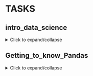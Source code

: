# TASKS

## intro_data_science
<details>
  <summary>Click to expand/collapse</summary>
PART 1: 
1. Create a one-dimensional array (vector) with the first 10 natural numbers and print its values.
2. Create a two-dimensional array (matrix) of size 3x3, fill it with zeros, and print its values.
3. Create a 5x5 array, fill it with random integers in the range from 1 to 10, and print its values.
4. Create a 4x4 array, fill it with random floating-point numbers in the range from 0 to 1, and print its values.
5. Create two one-dimensional arrays of size 5, fill them with random integers in the range from 1 to 10, and perform element-wise addition, subtraction, and multiplication.
6. Create two vectors of size 7, fill them with arbitrary numbers, and find their dot product.
7. Create two matrices of size 2x2 and 2x3, fill them with random integers in the range from 1 to 10, and multiply them together.
8. Create a 3x3 matrix, fill it with random integers in the range from 1 to 10, and find its inverse matrix.
9. Create a 4x4 matrix, fill it with random floating-point numbers in the range from 0 to 1, and transpose it.
10. Create a 3x4 matrix and a vector of size 4, fill them with random integers in the range from 1 to 10, and multiply the matrix by the vector.
11. Create a 2x3 matrix and a vector of size 3, fill them with random floating-point numbers in the range from 0 to 1, and multiply the matrix by the vector.
12. Create two matrices of size 2x2, fill them with random integers in the range from 1 to 10, and perform element-wise multiplication.
13. Create two matrices of size 2x2, fill them with random integers in the range from 1 to 10, and find their product.
14. Create a 5x5 matrix, fill it with random integers in the range from 1 to 100, and find the sum of its elements.
15. Create two matrices of size 4x4, fill them with random integers in the range from 1 to 10, and find their difference.
16. Create a 3x3 matrix, fill it with random floating-point numbers in the range from 0 to 1, and find a column vector containing the sum of elements of each row of the matrix.
17. Create a 3x4 matrix with arbitrary integers and create a matrix with the squares of these numbers.
18. Create a vector of size 4, fill it with random integers in the range from 1 to 50, and find a vector with the square roots of these numbers.

PART 2 (additional, optional):
1. Replace all odd numbers in the array with -1: `arr = np.array([0, 1, 2, 3, 4, 5, 6, 7, 8, 9])`.
2. Create and reshape a 1D array into a 2D array with 2 rows.
3. Create two 2D arrays `a` and `b`, and vertically stack them.
4. Generate a pattern without hard coding: Input: `a = np.array([1,2,3])`, Output: `array([1, 1, 1, 2, 2, 2, 3, 3, 3, 1, 2, 3, 1, 2, 3, 1, 2, 3])`.
5. Find common elements between arrays `a` and `b`: `a = np.array([1,2,3,2,3,4,3,4,5,6])`, `b = np.array([7,2,10,2,7,4,9,4,9,8])`.
6. Find the indices of the first 5 maximum values in the array `a`: `np.random.seed(100)`, `a = np.random.uniform(1,50, 20)`.
7. Remove all NaN values from a one-dimensional array: `a=np.array([1,2,3,np.nan,5,6,7,np.nan])`.
8. Calculate the Euclidean distance between two arrays `a` and `b`: `a = np.array([1,2,3,4,5])`, `b = np.array([4,5,6,7,8])`.
9. Find the index of the 5th occurrence of the number 1 in the array `x`: `x = np.array([1, 2, 1, 1, 3, 4, 3, 1, 1, 2, 1, 1, 2])`.
10. Identify repeated entries (from the 2nd occurrence onwards) in the given array and mark them as True. The first occurrence should be False: `np.random.seed(100)`, `a = np.random.randint(0, 5, 10)`.
</details>

## Getting_to_know_Pandas
<details>
  <summary>Click to expand/collapse</summary>
Read the data from the table "Birth Rate in the Regions of Ukraine (1950—2019)" (https://uk.wikipedia.org/wiki/%D0%9D%D0%B0%D1%81%D0%B5%D0%BB%D0%B5%D0%BD%D0%BD%D1%8F_%D0%A3%D0%BA%D1%80%D0%B0%D1%97%D0%BD%D0%B8)

1. Display the first rows of the table using the `head` method.
2. Determine the number of rows and columns in the DataFrame (use the `shape` attribute).
3. Replace the "-" values in the table with NaN values.
4. Determine the types of all columns using `dataframe.dtypes`.
5. Replace non-numeric column types with numeric ones. Hint: these are columns where the "-" symbol was found.
6. Calculate the proportion of missing values in each column (use the `isnull` and `sum` methods).
7. Remove the data for the entire country, the last row of the table.
8. Replace missing values in columns with the mean of the respective columns (use the `fillna` method).
9. Get a list of regions where the birth rate in 2019 was higher than the national average.
10. In which region was the highest birth rate in 2014?
11. Build a bar chart of birth rates by region in 2019.
</details>

